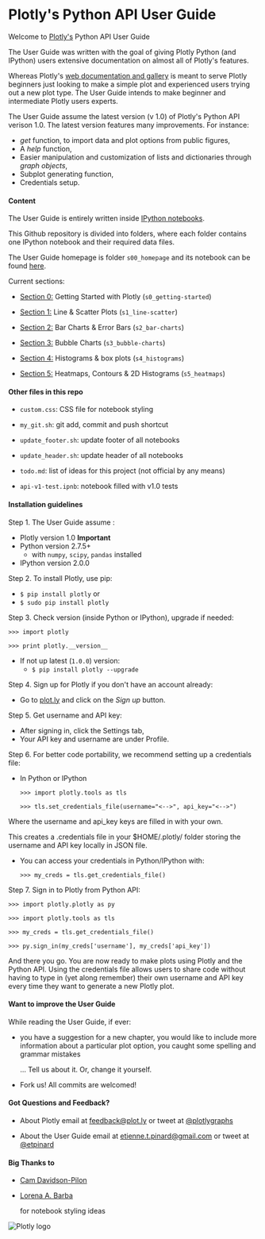 Plotly's Python API User Guide
===============================

Welcome to [Plotly's](https://plot.ly) Python API User Guide

The User Guide was written with the goal of giving Plotly Python (and IPython)
users extensive documentation on almost all of Plotly's features. 

Whereas Plotly's [web documentation and
gallery](https://plot.ly/api/python/docs) is meant to serve Plotly beginners
just looking to make a simple plot and experienced users trying out a new plot
type.  The User Guide intends to make beginner and intermediate Plotly users
experts.

The User Guide assume the latest version (v 1.0) of Plotly's Python API verison
1.0. The latest version features many improvements. For instance: 

* *get* function, to import data and plot options from public figures, 
* A *help* function, 
* Easier manipulation and customization of lists and dictionaries through 
  *graph objects*,
* Subplot generating function,
* Credentials setup.


#### Content

The User Guide is entirely written inside [IPython
notebooks](http://ipython.org/notebook.html). 

This Github repository is divided into folders, where each folder contains 
one IPython notebook and their required data files.

The User Guide homepage is folder `s00_homepage` and its notebook can be found
[here](http://nbviewer.ipython.org/github/etpinard/plotly-python-doc/tree/1.0/s00_homepage/s00_homepage.ipynb).

Current sections:

* [Section 0:](http://nbviewer.ipython.org/github/etpinard/plotly-python-doc/tree/1.0/s0_getting-started/s0_getting-started.ipynb)
  Getting Started with Plotly (`s0_getting-started`)

* [Section 1:](http://nbviewer.ipython.org/github/etpinard/plotly-python-doc/tree/1.0/s1_line-scatter/s1_line-scatter.ipynb)
  Line & Scatter Plots (`s1_line-scatter`)

* [Section 2:](http://nbviewer.ipython.org/github/etpinard/plotly-python-doc/tree/1.0/s2_bar-charts/s2_bar-charts.ipynb)
  Bar Charts & Error Bars (`s2_bar-charts`)

* [Section 3:](http://nbviewer.ipython.org/github/etpinard/plotly-python-doc/tree/1.0/s3_bubble-charts/s3_bubble-charts.ipynb)
  Bubble Charts (`s3_bubble-charts`)

* [Section 4:](http://nbviewer.ipython.org/github/etpinard/plotly-python-doc/tree/1.0/s4_histograms/s4_histograms.ipynb)
  Histograms & box plots (`s4_histograms`)

* [Section 5:](http://nbviewer.ipython.org/github/etpinard/plotly-python-doc/tree/1.0/s4_histograms/s5_heatmaps.ipynb)
  Heatmaps, Contours & 2D Histograms (`s5_heatmaps`)


#### Other files in this repo


* `custom.css`: CSS file for notebook styling

* `my_git.sh`: git add, commit and push shortcut

* `update_footer.sh`: update footer of all notebooks

* `update_header.sh`: update header of all notebooks

<!-- * `make_folder.sh`: Makes subfolder `Readme.md` files,
   print header and footer in notebook (to do!) -->

* `todo.md`: list of ideas for this project (not official by any means)

* `api-v1-test.ipnb`: notebook filled with v1.0 tests

#### Installation guidelines

Step 1. The User Guide assume :
  
* Plotly version 1.0 **Important**
* Python version 2.7.5+
  - with `numpy`, `scipy`, `pandas` installed
* IPython version 2.0.0

Step 2. To install Plotly, use pip:
  - `$ pip install plotly` or
  - `$ sudo pip install plotly`

Step 3. Check version (inside Python or IPython), upgrade if needed:

`>>> import plotly`

`>>> print plotly.__version__`

* If not up latest (`1.0.0`) version:
  - `$ pip install plotly --upgrade`

Step 4. Sign up for Plotly if you don't have an account already:

* Go to [plot.ly](https://plot.ly) and click on the *Sign up* button.

Step 5. Get username and API key:

* After signing in, click the Settings tab,
* Your API key and username are under Profile.

Step 6. For better code portability, we recommend setting up a credentials file:

* In Python or IPython

  `>>> import plotly.tools as tls`
 
  `>>> tls.set_credentials_file(username="<-->", api_key="<-->")`

Where the username and api_key keys are filled in with your own.

This creates a .credentials file in your $HOME/.plotly/ folder storing the
username and API key locally in JSON file.

* You can access your credentials in Python/IPython with:

  `>>> my_creds = tls.get_credentials_file()`

Step 7. Sign in to Plotly from Python API:

`>>> import plotly.plotly as py`    

`>>> import plotly.tools as tls`   

`>>> my_creds = tls.get_credentials_file()`

`>>> py.sign_in(my_creds['username'], my_creds['api_key'])`

And there you go. You are now ready to make plots using Plotly and the Python
API.  Using the credentials file allows users to share code without having to
type in (yet along remember) their own username and API key every time they
want to generate a new Plotly plot.

#### Want to improve the User Guide

While reading the User Guide, if ever:

* you have a suggestion for a new chapter, 
  you would like to include more information about a particular plot option,
  you caught some spelling and grammar mistakes 

  ... Tell us about it. Or, change it yourself.

* Fork us! All commits are welcomed!

#### Got Questions and Feedback? 

* About Plotly
  email at feedback@plot.ly 
  or tweet at [@plotlygraphs](https://twitter.com/plotlygraphs)

* About the User Guide
  email at etienne.t.pinard@gmail.com
  or tweet at [@etpinard](https://twitter.com/etpinard)

#### Big Thanks to

* [Cam Davidson-Pilon](http://nbviewer.ipython.org/github/CamDavidsonPilon/Probabilistic-Programming-and-Bayesian-Methods-for-Hackers/blob/master/Prologue/Prologue.ipynb) 

* [Lorena A. Barba](http://lorenabarba.com/blog/announcing-aeropython/#.U1ULXdX1LJ4.google_plusone_share)
  
  for notebook styling ideas

![Plotly logo](http://i.imgur.com/4vwuxdJ.png)

